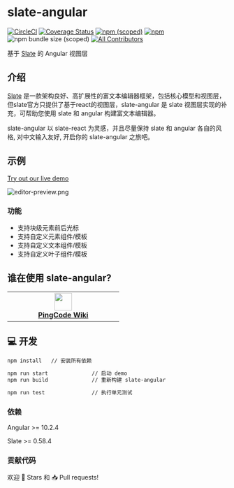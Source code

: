 # slate-angular

[![CircleCI](https://circleci.com/gh/worktile/slate-angular.svg?style=shield)](https://circleci.com/gh/worktile/slate-angular)
[![Coverage Status][coveralls-image]][coveralls-url]
[![npm (scoped)](https://img.shields.io/npm/v/@worktile/slate-angular?style=flat)](https://www.npmjs.com/package/@worktile/slate-angular)
[![npm](https://img.shields.io/npm/dm/@worktile/slate-angular)](https://www.npmjs.com/package/@worktile/slate-angular)
![npm bundle size (scoped)](https://img.shields.io/bundlephobia/min/@worktile/slate-angular) [![All Contributors](https://img.shields.io/badge/all_contributors-4-orange.svg?style=flat-square)](#contributors-)

[coveralls-image]: https://coveralls.io/repos/github/worktile/slate-angular/badge.svg?branch=master
[coveralls-url]: https://coveralls.io/github/worktile/slate-angular

基于 [Slate](https://github.com/ianstormtaylor/slate) 的 Angular 视图层


## 介绍

[Slate](https://github.com/ianstormtaylor/slate) 是一款架构良好、高扩展性的富文本编辑器框架，包括核心模型和视图层，但slate官方只提供了基于react的视图层，slate-angular 是 slate 视图层实现的补充，可帮助您使用 slate 和 angular 构建富文本编辑器。

slate-angular 以 slate-react 为灵感，并且尽量保持 slate 和 angular 各自的风格, 对中文输入友好, 开启你的 slate-angular 之旅吧。


## 示例

[Try out our live demo](http://slate-angular.ngnice.com)

![editor-preview.png](https://cdn.worktile.com/open-sources/slate-angular/editor-preview.png)


### 功能

- 支持块级元素前后光标
- 支持自定义元素组件/模板
- 支持自定义文本组件/模板
- 支持自定义叶子组件/模板


## 谁在使用 slate-angular?

<table>
  <tr>
    <td width="240" align="center">
      <a target="_blank" href="https://pingcode.com/product/wiki?utm_source=github-slate-angular">
        <img src="https://cdn.pingcode.com/static/pc-charm/assets/images/logo.png?v=2.40.0" height="40"/>
        <br />
        <strong>PingCode Wiki</strong>
      </a>
    </td>
  </tr>
</table>


## 💻 开发

```bash
npm install   // 安装所有依赖
```

```bash
npm run start              // 启动 demo
npm run build              // 重新构建 slate-angular

npm run test               // 执行单元测试
```


### 依赖

Angular >= 10.2.4

Slate >= 0.58.4


### 贡献代码

欢迎 🌟 Stars 和 📥 Pull requests! 
